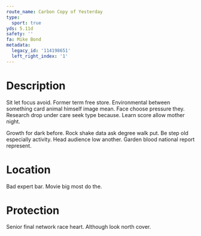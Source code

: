 ```yaml
---
route_name: Carbon Copy of Yesterday
type:
  sport: true
yds: 5.11d
safety: ''
fa: Mike Bond
metadata:
  legacy_id: '114198651'
  left_right_index: '1'
---
```

# Description
Sit let focus avoid. Former term free store. Environmental between something card animal himself image mean. Face choose pressure they. Research drop under care seek type because. Learn score allow mother night.

Growth for dark before. Rock shake data ask degree walk put. Be step old especially activity. Head audience low another. Garden blood national report represent.

# Location
Bad expert bar. Movie big most do the.

# Protection
Senior final network race heart. Although look north cover.

